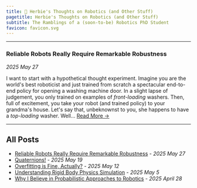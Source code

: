 ```yaml
---
title: 🤖 Herbie's Thoughts on Robotics (and Other Stuff)
pagetitle: Herbie's Thoughts on Robotics (and Other Stuff)
subtitle: The Ramblings of a (soon-to-be) Robotics PhD Student
favicon: favicon.svg
---
```


------------

### Reliable Robots Really Require Remarkable Robustness

*2025 May 27*

I want to start with a hypothetical thought experiment. Imagine you are the world's best roboticist and just trained from scratch a spectacular end-to-end policy for opening a washing machine door. In a slight lapse of judgement, you only trained on examples of *front-loading* washers. Then, full of excitement, you take your robot (and trained policy) to your grandma's house. Let's say that, unbeknownst to you, she happens to have a *top-loading* washer. Well... [Read More →](/posts/robustness_and_robotics/)

------------

## All Posts

- [Reliable Robots Really Require Remarkable Robustness](/posts/robustness_and_robotics/) - *2025 May 27*
- [Quaternions!](/posts/quaternions/) - *2025 May 19*
- [Overfitting is Fine, Actually?](/posts/overfitting_is_fine) - *2025 May 12*
- [Understanding Rigid Body Physics Simulation](/posts/rigid_body_simulation) - *2025 May 5*
- [Why I Believe in Probabilistic Approaches to Robotics](/posts/probabilistic_approaches_robotics) - *2025 April 28*




